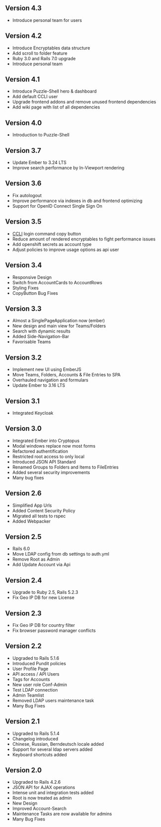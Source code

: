 ## Version 4.3
- Introduce personal team for users

## Version 4.2
- Introduce Encryptables data structure
- Add scroll to folder feature
- Ruby 3.0 and Rails 7.0 upgrade
- Introduce personal team

## Version 4.1
- Introduce Puzzle-Shell hero & dashboard
- Add default CCLI user
- Upgrade frontend addons and remove unused frontend dependencies
- Add wiki page with list of all dependencies

## Version 4.0
- Introduction to Puzzle-Shell

## Version 3.7
- Update Ember to 3.24 LTS
- Improve search performance by In-Viewport rendering

## Version 3.6
- Fix autologout
- Improve performance via indexes in db and frontend optimizing
- Support for OpenID Connect Single Sign On

## Version 3.5
- [CCLI](https://github.com/puzzle/ccli) login command copy button
- Reduce amount of rendered encryptables to fight performance issues
- Add openshift secrets as account type
- Adjust policies to improve usage options as api user

## Version 3.4
- Responsive Design
- Switch from AccountCards to AccountRows
- Styling Fixes
- CopyButton Bug Fixes

## Version 3.3
- Almost a SinglePageApplication now (ember)
- New design and main view for Teams/Folders
- Search with dynamic results
- Added Side-Navigation-Bar
- Favorisable Teams

## Version 3.2

- Implement new UI using EmberJS
- Move Teams, Folders, Accounts & File Entries to SPA
- Overhauled navigation and formulars
- Update Ember to 3.16 LTS

## Version 3.1

- Integrated Keycloak

## Version 3.0

- Integrated Ember into Cryptopus
- Modal windows replace now most forms
- Refactored authentification
- Restricted root access to only local
- Introduced JSON API Standard
- Renamed Groups to Folders and Items to FileEntries
- Added several security improvements
- Many bug fixes

## Version 2.6

- Simplified App Urls
- Added Content Security Policy
- Migrated all tests to rspec
- Added Webpacker

## Version 2.5

- Rails 6.0
- Move LDAP config from db settings to auth.yml
- Remove Root as Admin
- Add Update Account via Api

## Version 2.4

- Upgrade to Ruby 2.5, Rails 5.2.3
- Fix Geo IP DB for new License

## Version 2.3

- Fix Geo IP DB for country filter
- Fix browser password manager conflicts

## Version 2.2

- Upgraded to Rails 5.1.6
- Introduced Pundit policies
- User Profile Page
- API access / API Users
- Tags for Accounts
- New user role Conf-Admin
- Test LDAP connection
- Admin Teamlist
- Removed LDAP users maintenance task
- Many Bug Fixes

## Version 2.1

- Upgraded to Rails 5.1.4
- Changelog introduced
- Chinese, Russian, Berndeutsch locale added
- Support for several ldap servers added
- Keyboard shortcuts added

## Version 2.0

- Upgraded to Rails 4.2.6
- JSON API for AJAX operations
- Intense unit and integration tests added
- Root is now treated as admin
- New Design
- Improved Account-Search
- Maintenance Tasks are now available for admins
- Many Bug Fixes
